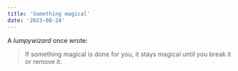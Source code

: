 ```yaml
---
title: 'Something magical'
date: '2023-08-24'
---
```


A _lumpywizard_ once wrote:

> If something magical is done for you, it stays magical until you break it or remove it.
